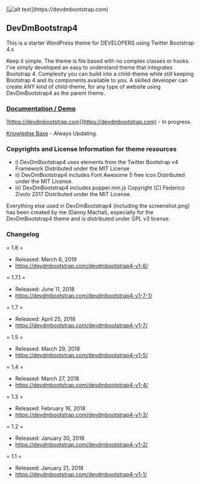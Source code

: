 [![alt text](https://devdmbootstrap.com/wp-content/uploads/DevDmBootstrap4-final-1.png "https://devdmbootstrap.com")](https://devdmbootstrap.com)


## DevDmBootstrap4

This is a starter WordPress theme for DEVELOPERS using Twitter Bootstrap 4.x

Keep it simple. The theme is file based with no complex classes or hooks. I've simply developed an easy to understand theme that integrates Bootstrap 4. Complexity you can build into a child-theme while still keeping Bootstrap 4 and its components available to you. A skilled developer can create ANY kind of child-theme, for any type of website using DevDmBootstrap4 as the parent theme.

### [Documentation / Demo](https://devdmbootstrap.com)

[https://devdmbootstrap.com](https://devdmbootstrap.com) - In progress.

[Knowledge Base](https://devdmbootstrap.com/knowledge-base/) - Always Updating.

### Copyrights and License Information for theme resources

* i) DevDmBootstrap4 uses elements from the Twitter Bootstrap v4 Framework Distributed under the MIT License
* ii) DevDmBootstrap4 includes Font Awesome 5 free icon Distributed under the MIT License.
* iii) DevDmBootstrap4 includes popper.min.js Copyright (C) Federico Zivolo 2017 Distributed under the MIT License.

Everything else used in DevDmBootstrap4 (including the screenshot.png) has been created by me (Danny Machal), especially for the DevDmBootstrap4 theme and is distributed under GPL v3 license.

### Changelog

= 1.8 =
* Released: March 6, 2019
* https://devdmbootstrap.com/devdmbootstrap4-v1-8/

= 1.7.1 =
* Released: June 11, 2018
* https://devdmbootstrap.com/devdmbootstrap4-v1-7-1/

= 1.7 =
* Released: April 25, 2018
* https://devdmbootstrap.com/devdmbootstrap4-v1-7/

= 1.5 =
* Released: March 29, 2018
* https://devdmbootstrap.com/devdmbootstrap4-v1-5/

= 1.4 =
* Released: March 27, 2018
* https://devdmbootstrap.com/devdmbootstrap4-v1-4/

= 1.3 =
* Released: February 16, 2018
* https://devdmbootstrap.com/devdmbootstrap4-v1-3/

= 1.2 =
* Released: January 30, 2018
* https://devdmbootstrap.com/devdmbootstrap4-v1-2/

= 1.1 =
* Released: January 21, 2018
* https://devdmbootstrap.com/devdmbootstrap4-v1-1/
